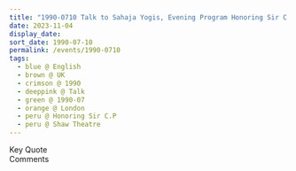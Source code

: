 ```yaml
---
title: "1990-0710 Talk to Sahaja Yogis, Evening Program Honoring Sir C.P., Shaw Theatre, London, UK"
date: 2023-11-04
display_date: 
sort_date: 1990-07-10
permalink: /events/1990-0710
tags:
  - blue @ English
  - brown @ UK
  - crimson @ 1990
  - deeppink @ Talk
  - green @ 1990-07
  - orange @ London
  - peru @ Honoring Sir C.P
  - peru @ Shaw Theatre
---
```


<wave-list>
  <list-title color="green" width="75">Key Quote</list-title>
  <list-item color="BlanchedAlmond"  width="200"></list-item>
  <list-item color="Lavender"></list-item>
  <list-item color="BlanchedAlmond"></list-item>
</wave-list>

<br>

<wave-list>
  <list-title color="green" width="75">Comments</list-title>
  <list-item color="BlanchedAlmond"  width="200"></list-item>
  <list-item color="Lavender"></list-item>
  <list-item color="BlanchedAlmond"></list-item>
</wave-list>